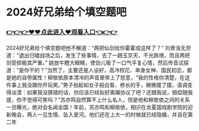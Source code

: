 # 2024好兄弟给个填空题吧


### <a href="https://github.com/uyioq/hyui/issues/1">👉👉👉♥♥点此进入♥观看入口👈👉👉</a>



2024好兄弟给个填空题吧他不解道：“两把仙剑给你霍霍成这样了？”
刘景浊无奈道：“退出归墟战场之后，发生了些事情，去了一趟玉京天，不光跌境，而且两把剑受损极其严重。”
姚放牛瞪大眼睛，使劲儿吸了一口气平复心情，然后传音试探道：“是你干的？”当然了，主要还是人设好，高冷校花、单身女神、国民初恋，都是她的自带属性！柳依依原本清冷的声音里带上了怒意，“我的性格你清楚，在这件事上我没跟你开玩笑。”男子抬起如女子般白皙、修长的手，微微摆了摆，语调变得淡漠：如果我没猜错的话，你应该已经拟好离婚协议了吧？还跟我说，赔偿随我提，你不觉得可笑吗？”苏亦鸣自然算不上什么名人，但是他和柳依依之间的关系一旦曝光，绝对会名闻全国！年前，苏亦鸣和柳依依，相识在龙夏国戏剧学院的迎新晚会，两人一见生情、坠入爱河。他们还在上大一的时候就已经隐婚，并且在第二年
